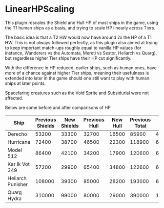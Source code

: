 # LinearHPScaling

This plugin rescales the Shield and Hull HP of most ships in the game, using the T1 human ships as a basis, and trying to scale HP linearly across Tiers.

The basic idea is that a T2 HW would now have around 2x the HP of a T1 HW. This is not always followed perfectly, as this plugin also aimed at trying to keep important match-ups roughly equal to vanilla HP values (for instance, Wanderers vs the Automata, Mereti vs Sestor, Heliarch vs Quarg), but regardless higher Tier ships have their HP cut significantly.

With the difference in HP reduced, earlier ships, such as human ones, have more of a chance against higher Tier ships, meaning their usefulness is extended into later in the game should one still want to play with human ships at later points.

Spacefaring creatures such as the Void Sprite and Subsidurial were not affected.

Below are some before and after comparisons of HP

| Ship | Previous Shields | New Shields | Previous Hull | New Hull | Previous Total | New Total|
|------|------------------|-------------|---------------|----------|----------------|----------|
| Derecho | 53200 | 33300 | 32700 | 16500 | 85900 | 49800 |
| Hurricane | 72400 | 38700 | 46500 | 22300 | 118900 | 61000 |
| Model 512 | 86400 | 42100 | 34200 | 17900 | 120600 | 60000 |
| Kar Ik Vot 349 | 57200 | 29900 | 65400 | 34800 | 122600 | 64700 |
| Heliarch Punisher | 108000 | 39300 | 85000 | 28200 | 193000 | 67500 |
| Quarg Hydra | 310000 | 99000 | 80000 | 29000 | 390000 | 128000 |
